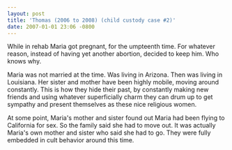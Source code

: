 ```yaml
---
layout: post
title: 'Thomas (2006 to 2008) (child custody case #2)'
date: 2007-01-01 23:06 -0800
---
```

While in rehab Maria got pregnant, for the umpteenth time. For whatever reason, instead of having yet another abortion, decided to keep him. Who knows why.

Maria was not married at the time. Was living in Arizona. Then was living in Louisiana. Her sister and mother have been highly mobile, moving around constantly. This is how they hide their past, by constantly making new friends and using whatever superficially charm they can drum up to get sympathy and present themselves as these nice religious women.

At some point, Maria's mother and sister found out Maria had been flying to California for sex. So the family said she had to move out. It was actually Maria's own mother and sister who said she had to go. They were fully embedded in cult behavior around this time.

